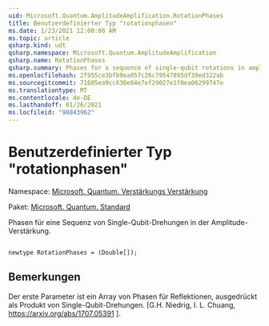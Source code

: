 ```yaml
---
uid: Microsoft.Quantum.AmplitudeAmplification.RotationPhases
title: Benutzerdefinierter Typ "rotationphasen"
ms.date: 1/23/2021 12:00:00 AM
ms.topic: article
qsharp.kind: udt
qsharp.namespace: Microsoft.Quantum.AmplitudeAmplification
qsharp.name: RotationPhases
qsharp.summary: Phases for a sequence of single-qubit rotations in amplitude amplification.
ms.openlocfilehash: 2f955ce3bfb9ea057c26c79547895df39ed322ab
ms.sourcegitcommit: 71605ea9cc630e84e7ef29027e1f0ea06299747e
ms.translationtype: MT
ms.contentlocale: de-DE
ms.lasthandoff: 01/26/2021
ms.locfileid: "98843962"
---
```

# <a name="rotationphases-user-defined-type"></a>Benutzerdefinierter Typ "rotationphasen"

Namespace: [Microsoft. Quantum. Verstärkungs Verstärkung](xref:Microsoft.Quantum.AmplitudeAmplification)

Paket: [Microsoft. Quantum. Standard](https://nuget.org/packages/Microsoft.Quantum.Standard)


Phasen für eine Sequenz von Single-Qubit-Drehungen in der Amplitude-Verstärkung.

```qsharp

newtype RotationPhases = (Double[]);
```



## <a name="remarks"></a>Bemerkungen

Der erste Parameter ist ein Array von Phasen für Reflektionen, ausgedrückt als Produkt von Single-Qubit-Drehungen.
[G.H. Niedrig, I. L. Chuang, https://arxiv.org/abs/1707.05391 ].